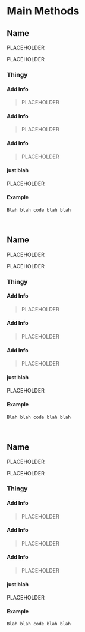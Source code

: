# Main Methods

## Name

PLACEHOLDER

PLACEHOLDER

### Thingy

#### Add Info
> PLACEHOLDER

#### Add Info
> PLACEHOLDER

#### Add Info
> PLACEHOLDER

#### just blah

PLACEHOLDER

#### Example

```autohotkey
Blah blah code blah blah
```

 

## Name

PLACEHOLDER

PLACEHOLDER

### Thingy

#### Add Info
> PLACEHOLDER

#### Add Info
> PLACEHOLDER

#### Add Info
> PLACEHOLDER

#### just blah

PLACEHOLDER

#### Example

```autohotkey
Blah blah code blah blah
```

 

## Name

PLACEHOLDER

PLACEHOLDER

### Thingy

#### Add Info
> PLACEHOLDER

#### Add Info
> PLACEHOLDER

#### Add Info
> PLACEHOLDER

#### just blah

PLACEHOLDER

#### Example

```autohotkey
Blah blah code blah blah
```

 

